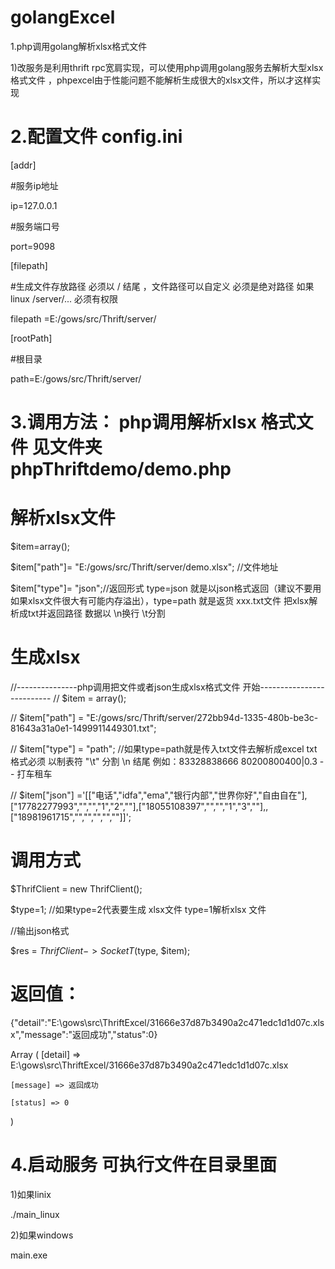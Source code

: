 # golangExcel

1.php调用golang解析xlsx格式文件

1)改服务是利用thrift rpc宽肩实现，可以使用php调用golang服务去解析大型xlsx格式文件
，phpexcel由于性能问题不能解析生成很大的xlsx文件，所以才这样实现


# 2.配置文件 config.ini

[addr]

#服务ip地址

ip=127.0.0.1

#服务端口号

port=9098

[filepath]

#生成文件存放路径 必须以 / 结尾 ，文件路径可以自定义 必须是绝对路径 如果linux /server/... 必须有权限

filepath =E:/gows/src/Thrift/server/

[rootPath]

#根目录 

path=E:/gows/src/Thrift/server/

# 3.调用方法： php调用解析xlsx 格式文件 见文件夹 phpThriftdemo/demo.php 

 # 解析xlsx文件

$item=array();

$item["path"]= "E:/gows/src/Thrift/server/demo.xlsx"; //文件地址

$item["type"]= "json";//返回形式 type=json 就是以json格式返回（建议不要用如果xlsx文件很大有可能内存溢出），type=path 就是返货 xxx.txt文件  把xlsx解析成txt并返回路径 数据以 \n换行 \t分割



# 生成xlsx
//---------------php调用把文件或者json生成xlsx格式文件 开始--------------------------
// $item = array();

// $item["path"] = "E:/gows/src/Thrift/server/272bb94d-1335-480b-be3c-81643a31a0e1-1499911449301.txt";

// $item["type"] = "path"; //如果type=path就是传入txt文件去解析成excel txt格式必须 以制表符 "\t" 分割 \n 结尾  例如：83328838666    80200800400|0.3 -   -   打车租车

// $item["json"] ='[["电话","idfa","ema","银行内部","世界你好","自由自在"],["17782277993","","","1","2",""],["18055108397","","","1","3",""],,["18981961715","","","","",""]]';
 

# 调用方式

$ThrifClient = new ThrifClient();

$type=1; //如果type=2代表要生成 xlsx文件  type=1解析xlsx 文件

//输出json格式

$res = $ThrifClient->SocketT($type, $item);


# 返回值：

{"detail":"E:\\gows\\src\\ThriftExcel/31666e37d87b3490a2c471edc1d1d07c.xlsx","message":"返回成功","status":0}

Array
(
    [detail] => E:\gows\src\ThriftExcel/31666e37d87b3490a2c471edc1d1d07c.xlsx

    [message] => 返回成功

    [status] => 0
)

# 4.启动服务  可执行文件在目录里面

1)如果linix

./main_linux

2)如果windows

main.exe
